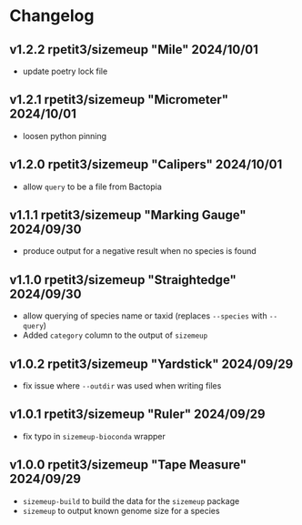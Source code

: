 
# Changelog

## v1.2.2 rpetit3/sizemeup "Mile" 2024/10/01

- update poetry lock file

## v1.2.1 rpetit3/sizemeup "Micrometer" 2024/10/01

- loosen python pinning

## v1.2.0 rpetit3/sizemeup "Calipers" 2024/10/01

- allow `query` to be a file from Bactopia

## v1.1.1 rpetit3/sizemeup "Marking Gauge" 2024/09/30

- produce output for a negative result when no species is found

## v1.1.0 rpetit3/sizemeup "Straightedge" 2024/09/30

- allow querying of species name or taxid (replaces `--species` with `--query`)
- Added `category` column to the output of `sizemeup`

## v1.0.2 rpetit3/sizemeup "Yardstick" 2024/09/29

- fix issue where `--outdir` was used when writing files

## v1.0.1 rpetit3/sizemeup "Ruler" 2024/09/29

- fix typo in `sizemeup-bioconda` wrapper

## v1.0.0 rpetit3/sizemeup "Tape Measure" 2024/09/29

- `sizemeup-build` to build the data for the `sizemeup` package
- `sizemeup` to output known genome size for a species
